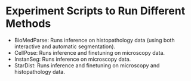 # Experiment Scripts to Run Different Methods

- BioMedParse: Runs inference on histopathology data (using both interactive and automatic segmentation).
- CellPose: Runs inference and finetuning on microscopy data.
- InstanSeg: Runs inference on microscopy data.
- StarDist: Runs inference and finetuning on microscopy and histopathology data.

